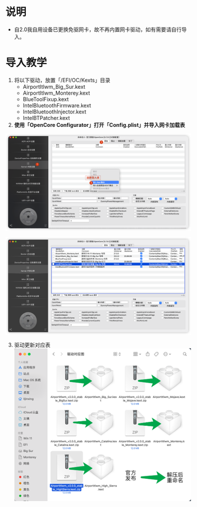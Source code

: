 # 说明

- 自2.0我自用设备已更换免驱网卡，故不再内置网卡驱动，如有需要请自行导入。



# 导入教学

1. 将以下驱动，放置「/EFI/OC/Kexts」目录
   - AirportItlwm_Big_Sur.kext
   - AirportItlwm_Monterey.kext
   - BlueToolFixup.kext
   - IntelBluetoothFirmware.kext
   - IntelBluetoothInjector.kext
   - IntelBTPatcher.kext
2. **使用「OpenCore Configurator」打开「Config.plist」并导入网卡加载表**

![](./教程.png)

![成品](./成品.png)

3. 驱动更新对应表![驱动升级对应表](./驱动升级对应表.png)

